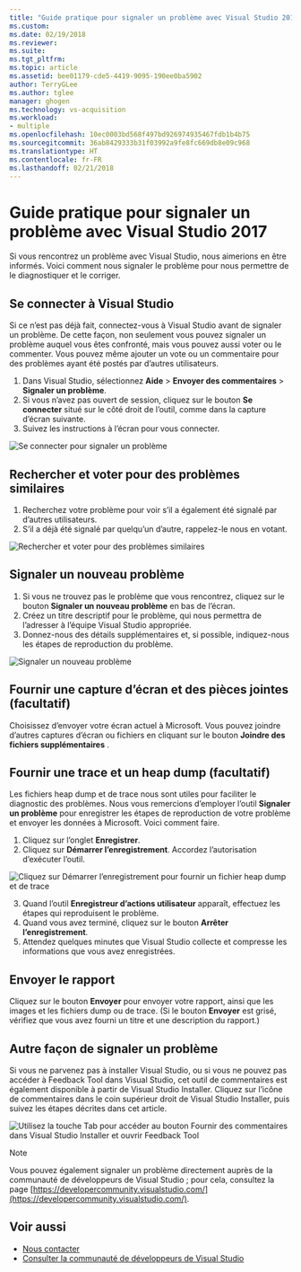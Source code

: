 ```yaml
---
title: "Guide pratique pour signaler un problème avec Visual Studio 2017 | Microsoft Docs"
ms.custom: 
ms.date: 02/19/2018
ms.reviewer: 
ms.suite: 
ms.tgt_pltfrm: 
ms.topic: article
ms.assetid: bee01179-cde5-4419-9095-190ee0ba5902
author: TerryGLee
ms.author: tglee
manager: ghogen
ms.technology: vs-acquisition
ms.workload:
- multiple
ms.openlocfilehash: 10ec0003bd568f497bd926974935467fdb1b4b75
ms.sourcegitcommit: 36ab8429333b31f03992a9fe8fc669db8e09c968
ms.translationtype: HT
ms.contentlocale: fr-FR
ms.lasthandoff: 02/21/2018
---
```

# <a name="how-to-report-a-problem-with-visual-studio-2017"></a>Guide pratique pour signaler un problème avec Visual Studio 2017
Si vous rencontrez un problème avec Visual Studio, nous aimerions en être informés. Voici comment nous signaler le problème pour nous permettre de le diagnostiquer et le corriger.

## <a name="sign-in-to-visual-studio"></a>Se connecter à Visual Studio
Si ce n’est pas déjà fait, connectez-vous à Visual Studio avant de signaler un problème. De cette façon, non seulement vous pouvez signaler un problème auquel vous êtes confronté, mais vous pouvez aussi voter ou le commenter. Vous pouvez même ajouter un vote ou un commentaire pour des problèmes ayant été postés par d’autres utilisateurs.

1. Dans Visual Studio, sélectionnez **Aide** > **Envoyer des commentaires** > **Signaler un problème**.
2. Si vous n’avez pas ouvert de session, cliquez sur le bouton **Se connecter** situé sur le côté droit de l’outil, comme dans la capture d’écran suivante.
3. Suivez les instructions à l’écran pour vous connecter.

 ![Se connecter pour signaler un problème](../ide/media/sign-in-new-ux.png "Se connecter pour signaler un problème")  

## Rechercher et voter pour des problèmes similaires<a name="search_and_vote"></a>

1. Recherchez votre problème pour voir s’il a également été signalé par d’autres utilisateurs.
2. S’il a déjà été signalé par quelqu’un d’autre, rappelez-le nous en votant.

  ![Rechercher et voter pour des problèmes similaires](../ide/media/search-and-vote.png "Rechercher et voter pour des problèmes similaires")

## Signaler un nouveau problème<a name="report_new_problem"></a>
1. Si vous ne trouvez pas le problème que vous rencontrez, cliquez sur le bouton **Signaler un nouveau problème** en bas de l’écran.
2. Créez un titre descriptif pour le problème, qui nous permettra de l’adresser à l’équipe Visual Studio appropriée.
3. Donnez-nous des détails supplémentaires et, si possible, indiquez-nous les étapes de reproduction du problème.

  ![Signaler un nouveau problème](../ide/media/report-new-problem.png "Signaler un nouveau problème")

## Fournir une capture d’écran et des pièces jointes (facultatif)<a name="provide_screenshots"></a>
 Choisissez d’envoyer votre écran actuel à Microsoft. Vous pouvez joindre d’autres captures d’écran ou fichiers en cliquant sur le bouton **Joindre des fichiers supplémentaires** .

## Fournir une trace et un heap dump (facultatif)<a name="provide_a_trace_and_heap_dump"></a>

Les fichiers heap dump et de trace nous sont utiles pour faciliter le diagnostic des problèmes. Nous vous remercions d’employer l’outil **Signaler un problème** pour enregistrer les étapes de reproduction de votre problème et envoyer les données à Microsoft.  Voici comment faire.

1. Cliquez sur l’onglet **Enregistrer**.
2. Cliquez sur **Démarrer l’enregistrement**. Accordez l’autorisation d’exécuter l’outil.

  ![Cliquez sur Démarrer l’enregistrement pour fournir un fichier heap dump et de trace ](../ide/media/record-dialog-box.png "Fournir un fichier heap dump et de trace")

3. Quand l’outil **Enregistreur d’actions utilisateur** apparaît, effectuez les étapes qui reproduisent le problème.
4. Quand vous avez terminé, cliquez sur le bouton **Arrêter l’enregistrement**.
5. Attendez quelques minutes que Visual Studio collecte et compresse les informations que vous avez enregistrées.

## Envoyer le rapport<a name="submit_the_report"></a>
 Cliquez sur le bouton **Envoyer** pour envoyer votre rapport, ainsi que les images et les fichiers dump ou de trace. (Si le bouton **Envoyer** est grisé, vérifiez que vous avez fourni un titre et une description du rapport.)

## Autre façon de signaler un problème<a name="alternate_reporting"></a>
 Si vous ne parvenez pas à installer Visual Studio, ou si vous ne pouvez pas accéder à Feedback Tool dans Visual Studio, cet outil de commentaires est également disponible à partir de Visual Studio Installer. Cliquez sur l’icône de commentaires dans le coin supérieur droit de Visual Studio Installer, puis suivez les étapes décrites dans cet article.

 ![Utilisez la touche Tab pour accéder au bouton Fournir des commentaires dans Visual Studio Installer et ouvrir Feedback Tool](../install/media/report-a-problem.png)

 >[!Note]
 >Vous pouvez également signaler un problème directement auprès de la communauté de développeurs de Visual Studio ; pour cela, consultez la page [https://developercommunity.visualstudio.com/](https://developercommunity.visualstudio.com/).

## <a name="see-also"></a>Voir aussi
* [Nous contacter](../ide/talk-to-us.md)
* [Consulter la communauté de développeurs de Visual Studio](https://developercommunity.visualstudio.com/)
